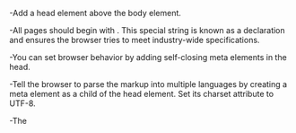 -Add a head element above the body element.

-All pages should begin with <!DOCTYPE html>. This special string is known as a declaration and ensures the browser tries to meet industry-wide specifications.

-You can set browser behavior by adding self-closing meta elements in the head.

-Tell the browser to parse the markup into multiple languages by creating a meta element as a child of the head element. Set its charset attribute to UTF-8.

-The <title> element determines what browsers show in the title bar or tab for the page.

-Add the lang attribute with the value en to the opening html tag to specify that the language of the page is English. 

-HTML elements have opening tags like <h1> and closing tags like </h1>.

-A comment in HTML starts with <!--, and ends with -->.

-HTML5 has some elements that identify different content areas to make your HTML easier to read and help with Search Engine Optimization (SEO) and accessibility.
-Identify the main section of this page by adding a <main> opening tag before the h1 element, and a </main> closing tag after the last element.

#Nested elements should be placed two spaces further to the right of the element they are nested in

-You can add images to your website by using the img element. img has a "self-closing tag".

-HTML attributes are special words used inside the opening tag of an element to control the element's behavior. 

-The src attribute in an img element specifies the image's URL: <img src="https://www.example.com/the-image.jpg">

-All img elements should have an alt attribute  for screen readers to improve accessibility and is displayed if the image fails to load. <img src="cat.jpg" alt="A cat">

-You can link to another page with the anchor <a> element. <a href='https://freecodecamp.org'>Click this cat photos link</a> would link to freecodecamp.org. A link's text must be placed between the opening and closing tags

-You can turn a photo to a link <a href="https://freecatphotoapp.com" target="_blank"><img src="https://cdn.freecodecamp.org/curriculum/cat-photo-app/relaxing-cat.jpg" alt="A cute orange cat lying on its back."></a>

-Add a target attribute with the value _blank to the anchor (a) element's opening tag, so that the link opens in a new tab.

-Before adding any new content, you should make use of a section element to separate the <h2>cat photos</h2> content from the future content.

-When you add a lower rank heading element to the page, it's implied that you're starting a new subsection.<h3>
 
 -<ul>unordered list, <ol> ordered list.

 -Use list item <li> elements to create items in a list.

 -The <figure> element represents self-contained content and will allow you to associate an image with a caption.

 -A figure caption <figcaption> element is used to add a caption to describe the image contained within the figure element.

 -Emphasize a word using emphasis <em> element.(italicize).

 -The <strong> element is used to indicate that some text is of strong importance or urgent.

 -A  web form to collect information from users.

 -The action attribute indicates where form data should be sent. For example, <form action="/submit-url"></form> tells the browser that the form data should be sent to the path /submit-url

 -The <input>(self-closing) element allows you several ways to collect data from a web form.

 -There are many kinds of inputs you can create using the type attribute.<input type = "text"> <input type = "radio"> <input type = "checkbox">

 -Placeholder text is used to give people a hint about what kind of information to enter into an input. For example, <input type="text" placeholder="Email address">

 -To prevent a user from submitting your form when required information is missing, you need to add the required attribute to an input element.<input type = "text" required>

 -Use the button element to create a clickable button.<button>Click Here</button>

 -The button added will submit the form by default. However, relying on default behavior may cause confusion. Add the type attribute with the value submit to the button to make it clear that it is a submit button.<button type="submit">

 -You can use radio buttons for questions where you want only one answer out of multiple options.<input type = "radio">

 -<label> elements are used to help associate the text for an input element with the input element itself.<label><input type="radio">Indoor</label>

 -The id attribute is used to identify specific HTML elements.<input id="indoor">
 
 -Radio buttons can be selected at the same time. To make it so selecting one radio button automatically deselects the other, both buttons must have a name attribute with the same value.
 <label><input type="radio" name="indoor-outdoor">Indoor</label>
 <label><input type="radio" name="indoor-outdoor">Outdoor</label>

 -If you select the Indoor radio button and submit the form, the form data for the button is based on its name and value attributes. If your radio buttons do not have a value attribute, the form data will include indoor-outdoor=on, which is not useful when you have multiple buttons.
 <input type="radio" id="indoor" name="indoor-outdoor" value="indoor">
 For convenience, set the button's value attribute to the same value as its id attribute.
 
 -The <fieldset> element is used to group related inputs and labels together in a web form. fieldset elements are block-level elements, meaning that they appear on a new line. you can nest radio buttons within a fieldset.

 -The <legend> element acts as a caption for the content in the fieldset element

 -Forms commonly use checkboxes for questions that may have more than one answer.<input type="checkbox">

 -There's another way to associate an input element's text with the element itself. You can nest the text within a label element and add a for attribute with the same value as the input element's id attribute.
 <input type="checkbox" id="loving"><label for="loving">Loving</label>

Add a name attribute with a value to the checkbox input element.
While you won't notice this in the browser, doing this makes it easier for a server to process your web form, especially when there are multiple checkboxes.
<input type="checkbox" name="personality">

-Like radio buttons, form data for selected checkboxes are name / value attribute pairs. While the value attribute is optional, it's best practice to include it with any checkboxes or radio buttons on the page. 
<input type="checkbox" value="loving">
For convenience, set each checkbox's value attribute to the same value as its id attribute.

-In order to make a checkbox checked or radio button selected by default, you need to add the checked attribute to it. <input type="checkbox" checked>

-After the </main> element, add a <footer> element.